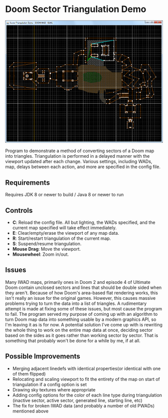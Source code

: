 # Doom Sector Triangulation Demo
![The program in action](example.png)

Program to demonstrate a method of converting sectors of a Doom map into triangles. Triangulation is performed in a delayed manner with the viewport updated after each change.
Various settings, including WADs, map, delays between each action, and more are specified in the config file.

## Requirements

Requires JDK 8 or newer to build / Java 8 or newer to run

## Controls

- **C**: Reload the config file. All but lighting, the WADs specified, and the current map specified will take effect immediately.
- **E**: Clear/empty/erase the viewport of any map data.
- **R**: Start/restart triangulation of the current map.
- **S**: Suspend/resume triangulation.
- **Mouse Drag**: Move the viewport.
- **Mousewheel**: Zoom in/out.

## Issues

Many IWAD maps, primarily ones in Doom 2 and episode 4 of Ultimate Doom contain unclosed sectors and lines that should be double sided when they aren't.
Because of how Doom's area-based flat rendering works, this isn't really an issue for the original games.
However, this causes massive problems trying to turn the data into a list of triangles. A rudimentary attempt is made at fixing some of these issues, but most cause the program to fail.
The program served my purpose of coming up with an algorithm to turn Doom map data into something usable by a modern graphics API, so I'm leaving it as is for now.
A potential solution I've come up with is rewriting the whole thing to work on the entire map data at once, deciding sector based on the sides as it goes rather than working sector by sector.
That is something that probably won't be done for a while by me, if at all.

## Possible Improvements

- Merging adjacent linedefs with identical properties(or identical with one of them flipped)
- Relocating and scaling viewport to fit the entirety of the map on start of triangulation if a config option is set
- Drawing sky textures where appropriate
- Adding config options for the color of each line type during triangulation (inactive sector, active sector, generated line, starting line, etc)
- The fix for broken IWAD data (and probably a number of old PWADs) mentioned above